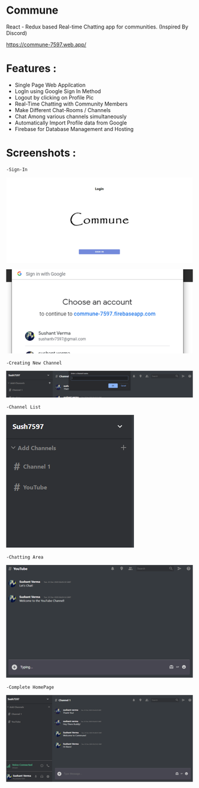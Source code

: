 # Commune
React - Redux based Real-time Chatting app for communities.
(Inspired By Discord)

https://commune-7597.web.app/

# Features : 

  - Single Page Web Appilcation
  - LogIn using Google Sign In Method
  - Logout by clicking on Profile Pic
  - Real-Time Chatting with Community Members
  - Make Different Chat-Rooms / Channels
  - Chat Among various channels simultaneously
  - Automatically Import Profile data from Google
  - Firebase for Database Management and Hosting
  
# Screenshots : 

    -Sign-In
![SignIn](screenshots/Welcome.PNG)

![SignIn](screenshots/Signin.PNG)

    -Creating New Channel
![New Channel](screenshots/CreatenewChannel.PNG)

    -Channel List
![Channel List](screenshots/Channels.PNG)

    -Chatting Area
![Chats](screenshots/Chats.PNG)


    -Complete HomePage
![Homepage](screenshots/HomePage.PNG)
